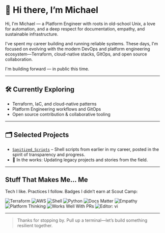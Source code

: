 # 👋 Hi there, I’m Michael

Hi, I'm Michael — a Platform Engineer with roots in old-school Unix, a love for automation, and a deep respect for documentation, empathy, and sustainable infrastructure.

I've spent my career building and running reliable systems. These days, I'm focused on evolving with the modern DevOps and platform engineering ecosystem—Terraform, cloud-native stacks, GitOps, and open source collaboration.

I'm building forward — in public this time.

---

## 🛠️ Currently Exploring

- Terraform, IaC, and cloud-native patterns  
- Platform Engineering workflows and GitOps  
- Open source contribution & collaborative tooling  

---

## 🗂️ Selected Projects

- [`Sanitized_Scripts`](https://github.com/MichaelNg2A/Sanitized_Scripts) – Shell scripts from earlier in my career, posted in the spirit of transparency and progress.  
- 🧪 In the works: Updating legacy projects and stories from the field.

---

## Stuff That Makes Me… Me

Tech I like. Practices I follow. Badges I didn’t earn at Scout Camp:

![Terraform](https://img.shields.io/badge/Terraform-IaC-623CE4?logo=terraform)
![AWS](https://img.shields.io/badge/AWS-Cloud%20Infra-FF9900?logo=amazon-aws)
![Shell](https://img.shields.io/badge/Shell-Bash-informational)
![Python](https://img.shields.io/badge/Python-Always%20Learning-3776AB?logo=python)
![Docs Matter](https://img.shields.io/badge/Docs-Mitigate%20Bus%20Factor-lightgrey)
![Empathy](https://img.shields.io/badge/Infra%20Philosophy-Empathy%20%2B%20Resilience-orange)
![Platform Thinking](https://img.shields.io/badge/Mindset-Platform%20Thinking-brightgreen)
![Works Well With PRs](https://img.shields.io/badge/Collaboration-Works%20Well%20With%20PRs-blueviolet)
![Editor: vi](https://img.shields.io/badge/Editor-vi-blue)

---

> Thanks for stopping by. Pull up a terminal—let’s build something resilient together.
